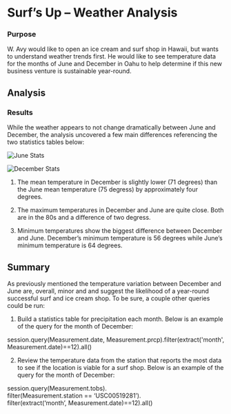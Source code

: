 # Surf’s Up – Weather Analysis

### Purpose

W. Avy would like to open an ice cream and surf shop in Hawaii, but wants to understand weather trends first.  He would like to see temperature data for the months of June and December in Oahu to help determine if this new business venture is sustainable year-round.

## Analysis

### Results

While the weather appears to not change dramatically between June and December, the analysis uncovered a few main differences referencing the two statistics tables below:


![June Stats](https://user-images.githubusercontent.com/80165223/118742927-f8545600-b816-11eb-9e3b-daa95387343e.png)


![December Stats](https://user-images.githubusercontent.com/80165223/118742960-04401800-b817-11eb-8f58-d1756bd716fe.png)



1)	The mean temperature in December is slightly lower (71 degrees) than the June mean temperature (75 degress) by approximately four degrees.

2)	The maximum temperatures in December and June are quite close.  Both are in the 80s and a difference of two degress.

3)	Minimum temperatures show the biggest difference between December and June.  December’s minimum temperature is 56 degrees while June’s minimum temperature is 64 degrees.

## Summary

As previously mentioned the temperature variation between December and June are, overall, minor and and suggest the likelihood of a year-round successful surf and ice cream shop.  To be sure, a couple other queries could be run:

1)	Build a statistics table for precipitation each month.  Below is an example of the query for the month of December:

session.query(Measurement.date, Measurement.prcp).filter(extract('month', Measurement.date)==12).all()

2)	Review the temperature data from the station that reports the most data to see if the location is viable for a surf shop.  Below is an example of the query for the month of December:

session.query(Measurement.tobs).\
filter(Measurement.station == ‘USC00519281’).\
filter(extract(‘month’, Measurement.date)==12).all()
